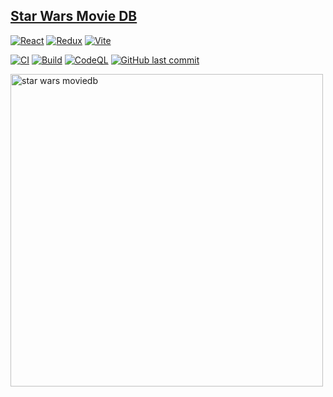 ## [Star Wars Movie DB](https://starwarsdb.pages.dev/)

[![React](https://img.shields.io/badge/REACT-grey?logo=react)](https://reactjs.org/)
[![Redux](https://img.shields.io/badge/REDUX-764ABC?logo=redux)](https://redux.js.org/)
[![Vite](https://img.shields.io/badge/VITE-646CFF?logo=vite&logoColor=fff)](https://vitejs.dev/)

[![CI](https://github.com/attila-huszar/star-wars-moviedb/actions/workflows/ci.yml/badge.svg)](https://github.com/attila-huszar/star-wars-moviedb/actions/workflows/ci.yml)
[![Build](https://github.com/attila-huszar/star-wars-moviedb/actions/workflows/build.yml/badge.svg)](https://github.com/attila-huszar/star-wars-moviedb/actions/workflows/build.yml)
[![CodeQL](https://github.com/attila-huszar/star-wars-moviedb/actions/workflows/github-code-scanning/codeql/badge.svg)](https://github.com/attila-huszar/star-wars-moviedb/actions/workflows/github-code-scanning/codeql)
[![GitHub last commit](https://img.shields.io/github/last-commit/attila-huszar/star-wars-moviedb/main?logo=github)](https://github.com/attila-huszar/star-wars-moviedb/commits/main)

[<img src="https://s3.eu-central-1.amazonaws.com/attila.huszar/portfolio/star-wars-moviedb.webp" alt="star wars moviedb" width="500">](https://starwarsdb.pages.dev/)
